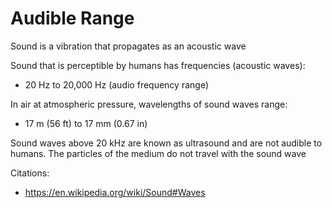 # Audible Range

Sound is a vibration that propagates as an acoustic wave

Sound that is perceptible by humans has frequencies (acoustic waves):

- 20 Hz to 20,000 Hz (audio frequency range)

In air at atmospheric pressure, wavelengths of sound waves range:

- 17 m (56 ft) to 17 mm (0.67 in)

Sound waves above 20 kHz are known as ultrasound and are not audible to humans.
The particles of the medium do not travel with the sound wave

Citations:
- https://en.wikipedia.org/wiki/Sound#Waves

